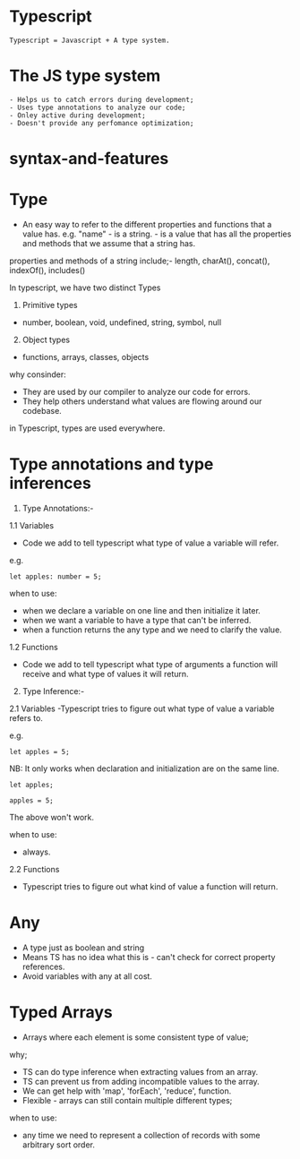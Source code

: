 # Typescript

    Typescript = Javascript + A type system.

# The JS type system

    - Helps us to catch errors during development; 
    - Uses type annotations to analyze our code; 
    - Onley active during development; 
    - Doesn't provide any perfomance optimization; 

# syntax-and-features
# Type
- An easy way to refer to the different properties and functions that a value has.
    e.g.
    "name" - is a string.
           - is a value that has all the properties and methods that we assume that a string has.

properties and methods of a string include;- length, charAt(), concat(), indexOf(), includes()

In typescript, we have two distinct Types 
1. Primitive types
- number, boolean, void, undefined, string, symbol, null

2. Object types
- functions, arrays, classes, objects

why consinder:
- They are used by our compiler to analyze our code for errors.
- They help others understand what values are flowing around our codebase.
 
in Typescript, types are used everywhere.

# Type annotations and type inferences

1. Type Annotations:- 

1.1 Variables
- Code we add to tell typescript what type of value a variable will refer.

e.g.  

    let apples: number = 5;

when to use:
- when we declare a variable on one line and then initialize it later.
- when we want a variable to have a type that can't be inferred.
- when a function returns the any type and we need to clarify the value.

1.2 Functions
- Code we add to tell typescript what type of arguments a function will receive and what type of values it will return.

2. Type Inference:-

2.1 Variables
-Typescript tries to figure out what type of value a variable refers to.

e.g.

    let apples = 5;

NB: It only works when declaration and initialization are on the same line.

    let apples;

    apples = 5;

The above won't work.

when to use:
- always.

2.2 Functions
- Typescript tries to figure out what kind of value a function will return.

# Any
- A type just as boolean and string
- Means TS has no idea what this is - can't check for correct  property references.
- Avoid variables with any at all cost.

# Typed Arrays
- Arrays where each element is some consistent type of value;

why;
- TS can do type inference when extracting values from an array.
- TS can prevent us from adding incompatible values to the array.
- We can get help with 'map', 'forEach', 'reduce', function.
- Flexible - arrays can still contain multiple different types;

when to use:
- any time we need to represent a collection of records with some arbitrary sort order. 
